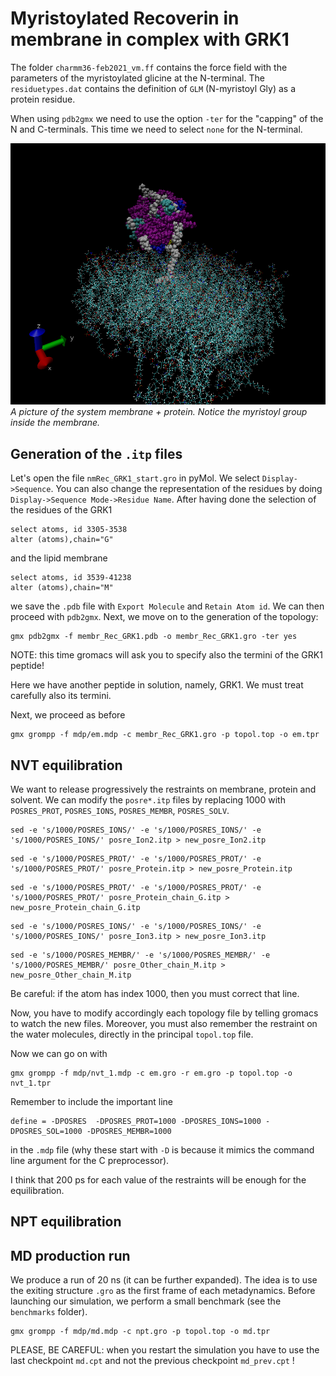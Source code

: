 
# Myristoylated Recoverin in membrane in complex with GRK1

The folder `charmm36-feb2021_vm.ff` contains the force field with the parameters of the myristoylated glicine at the N-terminal. The `residuetypes.dat` contains the definition of `GLM` (N-myristoyl Gly) as a protein residue. 

When using `pdb2gmx` we need to use the option `-ter` for the "capping" of the N and C-terminals. This time we need to select `none` for the N-terminal. 


![Alt text](Rec_with_myristoyl.png)
*A picture of the system membrane + protein. Notice the myristoyl group inside the membrane.*


## Generation of the `.itp` files 
Let's open the file `nmRec_GRK1_start.gro` in pyMol. We select `Display->Sequence`. You can also change the representation of the residues by doing `Display->Sequence Mode->Residue Name`. After having done the selection of the residues of the GRK1
```
select atoms, id 3305-3538
alter (atoms),chain="G"
```
and the lipid membrane
```
select atoms, id 3539-41238
alter (atoms),chain="M"
```
we save the `.pdb` file with `Export Molecule` and `Retain Atom id`. We can then proceed with `pdb2gmx`. Next, we move on to the generation of the topology:
```
gmx pdb2gmx -f membr_Rec_GRK1.pdb -o membr_Rec_GRK1.gro -ter yes
```
NOTE: this time gromacs will ask you to specify also the termini of the GRK1 peptide! 

Here we have another peptide in solution, namely, GRK1. We must treat carefully also its termini. 

Next, we proceed as before
```
gmx grompp -f mdp/em.mdp -c membr_Rec_GRK1.gro -p topol.top -o em.tpr
```


## NVT equilibration 
We want to release progressively the restraints on membrane, protein and solvent. We can modify the `posre*.itp` files by replacing 1000 with `POSRES_PROT`, `POSRES_IONS`, `POSRES_MEMBR`, `POSRES_SOLV`.
```
sed -e 's/1000/POSRES_IONS/' -e 's/1000/POSRES_IONS/' -e 's/1000/POSRES_IONS/' posre_Ion2.itp > new_posre_Ion2.itp
```
```
sed -e 's/1000/POSRES_PROT/' -e 's/1000/POSRES_PROT/' -e 's/1000/POSRES_PROT/' posre_Protein.itp > new_posre_Protein.itp
```
```
sed -e 's/1000/POSRES_PROT/' -e 's/1000/POSRES_PROT/' -e 's/1000/POSRES_PROT/' posre_Protein_chain_G.itp > new_posre_Protein_chain_G.itp
```
```
sed -e 's/1000/POSRES_IONS/' -e 's/1000/POSRES_IONS/' -e 's/1000/POSRES_IONS/' posre_Ion3.itp > new_posre_Ion3.itp
```
```
sed -e 's/1000/POSRES_MEMBR/' -e 's/1000/POSRES_MEMBR/' -e 's/1000/POSRES_MEMBR/' posre_Other_chain_M.itp > new_posre_Other_chain_M.itp
```

Be careful: if the atom has index 1000, then you must correct that line. 

Now, you have to modify accordingly each topology file by telling gromacs to watch the new files. Moreover, you must also remember the restraint on the water molecules, directly in the principal `topol.top` file.

Now we can go on with 
```
gmx grompp -f mdp/nvt_1.mdp -c em.gro -r em.gro -p topol.top -o nvt_1.tpr
```
Remember to include the important line 
```
define = -DPOSRES  -DPOSRES_PROT=1000 -DPOSRES_IONS=1000 -DPOSRES_SOL=1000 -DPOSRES_MEMBR=1000
```
in the `.mdp` file (why these start with `-D` is because it mimics the command line argument for the C preprocessor).

I think that 200 ps for each value of the restraints will be enough for the equilibration. 


## NPT equilibration


## MD production run
We produce a run of 20 ns (it can be further expanded). The idea is to use the exiting structure `.gro` as the first frame of each metadynamics. Before launching our simulation, we perform a small benchmark (see the `benchmarks` folder).  
```
gmx grompp -f mdp/md.mdp -c npt.gro -p topol.top -o md.tpr
```
PLEASE, BE CAREFUL: when you restart the simulation you have to use the last checkpoint `md.cpt` and not the previous checkpoint `md_prev.cpt` !